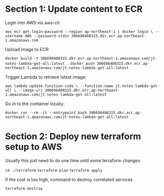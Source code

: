 # Section 1: Update content to ECR

Login into AWS via aws-cli:

`aws ecr get-login-password --region ap-northeast-1 | docker login \
--username AWS --password-stdin 306698408315.dkr.ecr.ap-northeast-1.amazonaws.com`


Upload image to ECR:

`docker build -t 306698408315.dkr.ecr.ap-northeast-1.amazonaws.com/jt-notes-lambda-get-all:latest .`
`docker push 306698408315.dkr.ecr.ap-northeast-1.amazonaws.com/jt-notes-lambda-get-all:latest`

Trigger Lambda to retrieve latest image:

`aws lambda update-function-code \
           --function-name jt-notes-lambda-get-all \
           --image-uri 306698408315.dkr.ecr.ap-northeast-1.amazonaws.com/jt-notes-lambda-get-all:latest`

Go in to the container locally:

`docker run --rm -it --entrypoint bash 306698408315.dkr.ecr.ap-northeast-1.amazonaws.com/jt-notes-lambda-get-all:latest`


# Section 2: Deploy new terraform setup to AWS

Usually this just need to do one time until some terraform changes

`cd ./terraform`
`terraform plan`
`terraform apply`

If the cost is too high, command to destroy correlated services

`terraform destroy`
